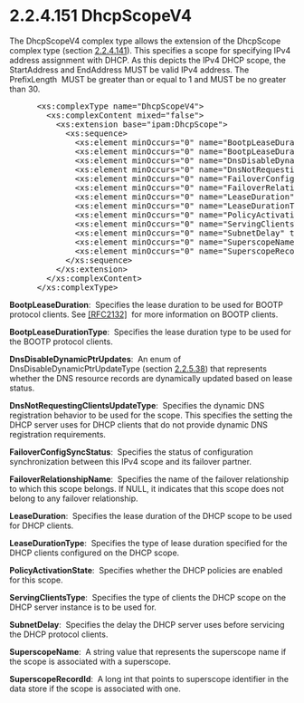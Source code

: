 <html dir="LTR" xmlns:mshelp="http://msdn.microsoft.com/mshelp" xmlns:ddue="http://ddue.schemas.microsoft.com/authoring/2003/5" xmlns:xlink="http://www.w3.org/1999/xlink" xmlns:tool="http://www.microsoft.com/tooltip">
 <body>
 <div id="header">
 <h1 class="heading">2.2.4.151 DhcpScopeV4</h1>
 </div>
 <div id="mainSection">
 <div id="mainBody">
 <div id="allHistory" class="saveHistory"></div>
 <div id="sectionSection0" class="section" name="collapseableSection">
 

<p>The DhcpScopeV4 complex type allows the extension of the
DhcpScope complex type (section <a href="229edb41-6fbb-4366-bc9c-116207dddf12.md">2.2.4.141</a>). This specifies
a scope for specifying IPv4 address assignment with DHCP. As this depicts the
IPv4 DHCP scope, the StartAddress and EndAddress MUST be valid IPv4 address.
The PrefixLength  MUST be greater than or equal to 1 and MUST be no greater
than 30.</p>

<dl>
<dd>
<div><pre> &lt;xs:complexType name=&quot;DhcpScopeV4&quot;&gt;
   &lt;xs:complexContent mixed=&quot;false&quot;&gt;
     &lt;xs:extension base=&quot;ipam:DhcpScope&quot;&gt;
       &lt;xs:sequence&gt;
         &lt;xs:element minOccurs=&quot;0&quot; name=&quot;BootpLeaseDuration&quot; type=&quot;ser:duration&quot; /&gt;
         &lt;xs:element minOccurs=&quot;0&quot; name=&quot;BootpLeaseDurationType&quot; type=&quot;ipam:DhcpLeaseDurationType&quot; /&gt;
         &lt;xs:element minOccurs=&quot;0&quot; name=&quot;DnsDisableDynamicPtrUpdates&quot; type=&quot;ipam:DnsDisableDynamicPtrUpdateType&quot; /&gt;
         &lt;xs:element minOccurs=&quot;0&quot; name=&quot;DnsNotRequestingClientsUpdateType&quot; type=&quot;ipam:DhcpDnsNotRequestingClientsUpdateType&quot; /&gt;
         &lt;xs:element minOccurs=&quot;0&quot; name=&quot;FailoverConfigSyncStatus&quot; type=&quot;ipam:DhcpFailoverConfigSyncStatus&quot; /&gt;
         &lt;xs:element minOccurs=&quot;0&quot; name=&quot;FailoverRelationshipName&quot; nillable=&quot;true&quot; type=&quot;xsd:string&quot; /&gt;
         &lt;xs:element minOccurs=&quot;0&quot; name=&quot;LeaseDuration&quot; type=&quot;ser:duration&quot; /&gt;
         &lt;xs:element minOccurs=&quot;0&quot; name=&quot;LeaseDurationType&quot; type=&quot;ipam:DhcpLeaseDurationType&quot; /&gt;
         &lt;xs:element minOccurs=&quot;0&quot; name=&quot;PolicyActivationState&quot; type=&quot;ipam:PolicyState&quot; /&gt;
         &lt;xs:element minOccurs=&quot;0&quot; name=&quot;ServingClientsType&quot; type=&quot;ipam:DhcpServingClientsType&quot; /&gt;
         &lt;xs:element minOccurs=&quot;0&quot; name=&quot;SubnetDelay&quot; type=&quot;xsd:long&quot; /&gt;
         &lt;xs:element minOccurs=&quot;0&quot; name=&quot;SuperscopeName&quot; nillable=&quot;true&quot; type=&quot;xsd:string&quot; /&gt;
         &lt;xs:element minOccurs=&quot;0&quot; name=&quot;SuperscopeRecordId&quot; type=&quot;xsd:long&quot; /&gt;
       &lt;/xs:sequence&gt;
     &lt;/xs:extension&gt;
   &lt;/xs:complexContent&gt;
 &lt;/xs:complexType&gt;
</pre></div>
</dd></dl>

<p><b>BootpLeaseDuration</b>:  Specifies the lease
duration to be used for BOOTP protocol clients. See <a href="https://go.microsoft.com/fwlink/?LinkId=90319">[RFC2132]</a>  for more
information on BOOTP clients.</p>

<p><b>BootpLeaseDurationType</b>:  Specifies the lease
duration type to be used for the BOOTP protocol clients.</p>

<p><b>DnsDisableDynamicPtrUpdates</b>:  An enum of
DnsDisableDynamicPtrUpdateType (section <a href="8098ea0e-1d16-438c-b90f-9866da413fe8.md">2.2.5.38</a>) that represents
whether the DNS resource records are dynamically updated based on lease status.</p>

<p><b>DnsNotRequestingClientsUpdateType</b>:  Specifies
the dynamic DNS registration behavior to be used for the scope. This specifies
the setting the DHCP server uses for DHCP clients that do not provide dynamic
DNS registration requirements.</p>

<p><b>FailoverConfigSyncStatus</b>:  Specifies the
status of configuration synchronization between this IPv4 scope and its
failover partner.</p>

<p><b>FailoverRelationshipName</b>:  Specifies the name
of the failover relationship to which this scope belongs. If NULL, it indicates
that this scope does not belong to any failover relationship.</p>

<p><b>LeaseDuration</b>:  Specifies the lease duration
of the DHCP scope to be used for DHCP clients.</p>

<p><b>LeaseDurationType</b>:  Specifies the type of
lease duration specified for the DHCP clients configured on the DHCP scope.</p>

<p><b>PolicyActivationState</b>:  Specifies whether the
DHCP policies are enabled for this scope. </p>

<p><b>ServingClientsType</b>:  Specifies the type of
clients the DHCP scope on the DHCP server instance is to be used for.</p>

<p><b>SubnetDelay</b>:  Specifies the delay the DHCP
server uses before servicing the DHCP protocol clients.</p>

<p><b>SuperscopeName</b>:  A string value that
represents the superscope name if the scope is associated with a superscope.</p>

<p><b>SuperscopeRecordId</b>:  A long int that points to
superscope identifier in the data store if the scope is associated with one.</p>


 </div>
 </div>
 </div>
 </body>
</html>